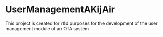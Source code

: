 # UserManagementAKijAir
This project is created for r&amp;d purposes for the development of the user management module of an OTA system 
